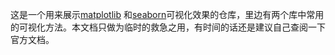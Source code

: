 这是一个用来展示[matplotlib](https://matplotlib.org/) 和[seaborn](https://seaborn.pydata.org/index.html)可视化效果的仓库，里边有两个库中常用的可视化方法。本文档只做为临时的救急之用，有时间的话还是建议自己查阅一下官方文档。